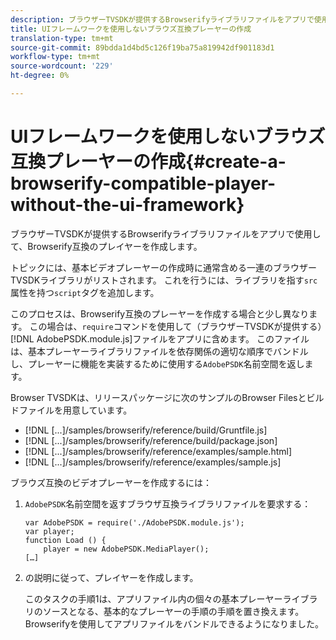 ```yaml
---
description: ブラウザーTVSDKが提供するBrowserifyライブラリファイルをアプリで使用して、Browserify互換のプレイヤーを作成します。
title: UIフレームワークを使用しないブラウズ互換プレーヤーの作成
translation-type: tm+mt
source-git-commit: 89bdda1d4bd5c126f19ba75a819942df901183d1
workflow-type: tm+mt
source-wordcount: '229'
ht-degree: 0%

---
```



# UIフレームワークを使用しないブラウズ互換プレーヤーの作成{#create-a-browserify-compatible-player-without-the-ui-framework}

ブラウザーTVSDKが提供するBrowserifyライブラリファイルをアプリで使用して、Browserify互換のプレイヤーを作成します。

トピック[](../../../browser-tvsdk-2.4/getting-started/c-psdk-browser-tvsdk-2.4-create-a-basic-player/t-psdk-browser-tvsdk-2.4-create-basic-player-tvsdk.md)には、基本ビデオプレーヤーの作成時に通常含める一連のブラウザーTVSDKライブラリがリストされます。 これを行うには、ライブラリを指す`src`属性を持つ`script`タグを追加します。

このプロセスは、Browserify互換のプレーヤーを作成する場合と少し異なります。 この場合は、`require`コマンドを使用して（ブラウザーTVSDKが提供する）[!DNL AdobePSDK.module.js]ファイルをアプリに含めます。 このファイルは、基本プレーヤーライブラリファイルを依存関係の適切な順序でバンドルし、プレーヤーに機能を実装するために使用する`AdobePSDK`名前空間を返します。

Browser TVSDKは、リリースパッケージに次のサンプルのBrowser Filesとビルドファイルを用意しています。

* [!DNL [...]/samples/browserify/reference/build/Gruntfile.js]
* [!DNL [...]/samples/browserify/reference/build/package.json]
* [!DNL [...]/samples/browserify/reference/examples/sample.html]
* [!DNL [...]/samples/browserify/reference/examples/sample.js]

ブラウズ互換のビデオプレーヤーを作成するには：

1. `AdobePSDK`名前空間を返すブラウザ互換ライブラリファイルを要求する：

   ```
   var AdobePSDK = require('./AdobePSDK.module.js'); 
   var player; 
   function Load () { 
       player = new AdobePSDK.MediaPlayer(); 
   […]
   ```

1. [](../../../browser-tvsdk-2.4/getting-started/c-psdk-browser-tvsdk-2.4-create-a-basic-player/t-psdk-browser-tvsdk-2.4-create-basic-player-tvsdk.md)の説明に従って、プレイヤーを作成します。

   このタスクの手順1は、アプリファイル内の個々の基本プレーヤーライブラリのソースとなる、基本的なプレーヤーの手順の手順を置き換えます。
Browserifyを使用してアプリファイルをバンドルできるようになりました。

